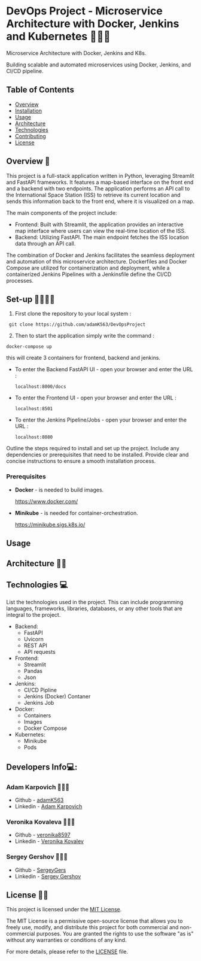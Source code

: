# DevOps Project - Microservice Architecture with Docker, Jenkins and Kubernetes 👩🏽‍💻 

Microservice Architecture with Docker, Jenkins and K8s.

Building scalable and automated microservices using Docker, Jenkins, and CI/CD pipeline.

## Table of Contents

- [Overview](#overview)
- [Installation](#installation)
- [Usage](#usage)
- [Architecture](#architecture)
- [Technologies](#technologies)
- [Contributing](#contributing)
- [License](#license)

## Overview 👀

This project is a full-stack application written in Python, leveraging Streamlit and FastAPI frameworks. It features a map-based interface on the front end and a backend with two endpoints. The application performs an API call to the International Space Station (ISS) to retrieve its current location and sends this information back to the front end, where it is visualized on a map.

The main components of the project include:
- Frontend: Built with Streamlit, the application provides an interactive map interface where users can view the real-time location of the ISS.
- Backend: Utilizing FastAPI. The main endpoint fetches the ISS location data through an API call.

The combination of Docker and Jenkins facilitates the seamless deployment and automation of this microservice architecture. Dockerfiles and Docker Compose are utilized for containerization and deployment, while a containerized Jenkins Pipelines with a Jenkinsfile define the CI/CD processes.

##  Set-up 🫱🏼‍🫲🏽

1. First clone the repository to your local system :

``` git clone https://github.com/adamK563/DevOpsProject```

2. Then to start the application simply write the command : 

``` docker-compose up ```

this will create 3 containers for frontend, backend and jenkins.

- To enter the Backend FastAPI UI - open your browser and enter the URL : 

   ``` localhost:8000/docs ```

- To enter the Frontend UI - open your browser and enter the URL : 

   ``` localhost:8501 ```

- To enter the Jenkins Pipeline/Jobs - open your browser and enter the URL : 

    ``` localhost:8080 ```

Outline the steps required to install and set up the project. Include any dependencies or prerequisites that need to be installed. Provide clear and concise instructions to ensure a smooth installation process.

### Prerequisites

- <b>Docker</b> - is needed to build images.

    https://www.docker.com/

- <b>Minikube</b> - is needed for container-orchestration.

    https://minikube.sigs.k8s.io/


## Usage


## Architecture 👷🏽


## Technologies 💻

List the technologies used in the project. This can include programming languages, frameworks, libraries, databases, or any other tools that are integral to the project.

- Backend:
  - FastAPI
  - Uvicorn
  - REST API
  - API requests  
- Frontend:
  - Streamlit
  - Pandas
  - Json 
- Jenkins:
  - CI/CD Pipline
  - Jenkins (Docker) Contaner 
  - Jenkins Job
- Docker:
  - Containers
  - Images
  - Docker Compose
- Kubernetes:
  - Minikube
  - Pods

## Developers Info💻:

### Adam Karpovich 👨🏼‍💻
- Github - [adamK563](https://github.com/adamK563)
- Linkedin - [Adam Karpovich](https://www.linkedin.com/in/adam-karpovich-26038a206/)
        
### Veronika Kovaleva 👩🏽‍💻
- Github - [veronika8597](https://github.com/veronika8597)
- Linkedin - [Veronika Kovalev](https://www.linkedin.com/in/veronika-kovalev-5a2a40178/)

### Sergey Gershov 🧑🏽‍💻
- Github - [SergeyGers](https://github.com/SergeyGers)
- Linkedin - [Sergey Gershov](https://www.linkedin.com/in/sergey-gershov-591370175/)

## License 👌🏽

This project is licensed under the [MIT License](LICENSE).

The MIT License is a permissive open-source license that allows you to freely use, modify, and distribute this project for both commercial and non-commercial purposes. You are granted the rights to use the software "as is" without any warranties or conditions of any kind.

For more details, please refer to the [LICENSE](LICENSE) file.


